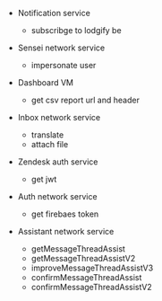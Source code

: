 - Notification service
    * subscribge to lodgify be

- Sensei network service
    * impersonate user

- Dashboard VM
    * get csv report url and header

- Inbox network service
    * translate
    * attach file

- Zendesk auth service
    * get jwt

- Auth network service
    * get firebaes token

- Assistant network service
    * getMessageThreadAssist
    * getMessageThreadAssistV2
    * improveMessageThreadAssistV3
    * confirmMessageThreadAssist
    * confirmMessageThreadAssistV2